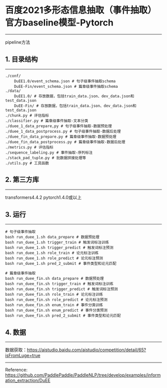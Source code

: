 # 百度2021多形态信息抽取（事件抽取）官方baseline模型-Pytorch

---------------------------
pipeline方法

## 1. 目录结构
----------------------------
    ./conf/
        DuEE1.0/event_schema.json # 句子级事件抽取schema
        DuEE-Fin/event_schema.json # 篇章级事件抽取schema
    ./data/
        DuEE1.0/ # 存放数据，包括train_data.json、dev_data.json和test_data.json
        DuEE-Fin/ # 存放数据，包括train_data.json、dev_data.json和test_data.json
    ./chunk.py # 评估指标
    ./classifier.py # 篇章级事件抽取-文本分类
    ./duee_1_data_prepare,py # 句子级事件抽取-数据预处理
    ./duee_1_data_postprocess.py # 句子级事件抽取-数据后处理
    ./duee_fin_data_prepare.py # 篇章级事件抽取-数据预处理
    ./duee_fin_data_postprocess.py # 篇章级事件抽取-数据后处理
    ./metrics.py # 评估指标
    ./sequence_labeling.py # 事件抽取-序列标注
    ./stack_pad_tuple.py # 批数据拼接处理等
    ./utils.py # 工具函数

## 2. 第三方库
------------------------------
transformers4.4.2
pytorch1.4.0或以上

## 3. 运行
------------------------------
    # 句子级事件抽取
    bash run_duee_1.sh data_prepare # 数据预处理
    bash run_duee_1.sh trigger_train # 触发词标注训练
    bash run_duee_1.sh trigger_predict # 触发词标注预测
    bash run_duee_1.sh role_train # 论元标注训练
    bash run_duee_1.sh role_predict # 论元标注预测
    bash run_duee_1.sh pred_2_submit # 事件类型和论元匹配
    
    # 篇章级事件抽取
    bash run_duee_fin.sh data_prepare # 数据预处理
    bash run_duee_fin.sh trigger_train # 触发词标注训练
    bash run_duee_fin.sh trigger_predict # 触发词标注预测
    bash run_duee_fin.sh role_train # 论元标注训练
    bash run_duee_fin.sh role_predict # 论元标注预测
    bash run_duee_fin.sh enum_train # 事件分类训练
    bash run_duee_fin.sh enum_predict # 事件分类预测
    bash run_duee_fin.sh pred_2_submit # 事件类型和论元匹配

## 4. 数据
--------------------------------
数据获取：https://aistudio.baidu.com/aistudio/competition/detail/65?isFromLuge=true


--------------------------------
Reference: https://github.com/PaddlePaddle/PaddleNLP/tree/develop/examples/information_extraction/DuEE
